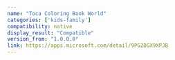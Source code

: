 ```yaml
---
name: "Toca Coloring Book World"
categories: ['kids-family']
compatibility: native
display_result: "Compatible"
version_from: "1.0.0.0"
link: https://apps.microsoft.com/detail/9PG2DGX9XPJB
---
```

